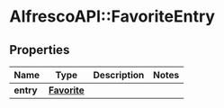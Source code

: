 # AlfrescoAPI::FavoriteEntry

## Properties
Name | Type | Description | Notes
------------ | ------------- | ------------- | -------------
**entry** | [**Favorite**](Favorite.md) |  | 


